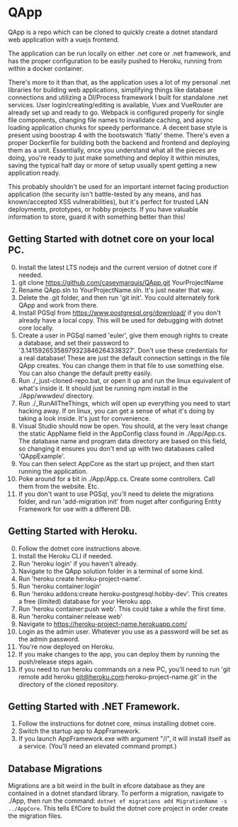 # QApp

QApp is a repo which can be cloned to quickly create a dotnet standard web application with a vuejs frontend.

The application can be run locally on either .net core or .net framework, and has the proper configuration to
be easily pushed to Heroku, running from within a docker container.

There's more to it than that, as the application uses a lot of my personal .net libraries for building web applications,
simplifying things like database connections and utilizing a DI/Process framework I built for standalone .net services.
User login/creating/editing is available, Vuex and VueRouter are already set up and ready to go. Webpack is configured properly
for single file components, changing file names to invalidate caching, and async loading application chunks for speedy performance.
A decent base style is present using boostrap 4 with the bootswatch 'flatly' theme. There's even a proper Dockerfile for building
both the backend and frontend and deploying them as a unit. Essentially, once you understand what all the pieces are doing,
you're ready to just make something and deploy it within minutes, saving the typical half day or more of setup usually spent
getting a new application ready.

This probably shouldn't be used for an important internet facing production application (the security isn't battle-tested by any means, and has known/accepted XSS vulnerabilities),
but it's perfect for trusted LAN deployments, prototypes, or hobby projects. If you have valuable information to store, guard it with something better
than this!

## Getting Started with dotnet core on your local PC.

0. Install the latest LTS nodejs and the current version of dotnet core if needed.
1. git clone https://github.com/caseymarquis/QApp.git YourProjectName
2. Rename QApp.sln to YourProjectName.sln. It's just neater that way.
3. Delete the .git folder, and then run 'git init'. You could alternately fork QApp and work from there.
3. Install PGSql from https://www.postgresql.org/download/ if you don't already have a local copy.
This will be used for debugging with dotnet core locally.
4. Create a user in PGSql named 'euler', give them enough rights to create a database, and set their password to '3.14159265358979323846264338327'.
Don't use these credentials for a real database! These are just the default connection settings in the file QApp creates. You can change them in that file
to use something else. You can also change the default pretty easily.
5. Run ./_just-cloned-repo.bat, or open it up and run the linux equivalent of what's inside it. It should just be running npm install in the ./App/wwwdev/ directory.
6. Run ./_RunAllTheThings, which will open up everything you need to start hacking away. If on linux, you can get a sense of what it's doing by taking a look inside. It's just for convenience.
7. Visual Studio should now be open. You should, at the very least change the static
AppName field in the AppConfig class found in ./App/App.cs. The database name and program data directory are based on this field, so changing it ensures you don't
end up with two databases called 'QAppExample'.
7. You can then select AppCore as the start up project, and then start running the application.
8. Poke around for a bit in ./App/App.cs. Create some controllers. Call them from the website. Etc.
9. If you don't want to use PGSql, you'll need to delete the migrations folder, and run 'add-migration init' from nuget after configuring Entity Framework for use with a different DB.

## Getting Started with Heroku.

0. Follow the dotnet core instructions above.
0. Install the Heroku CLI if needed.
1. Run 'heroku login' if you haven't already.
2. Navigate to the QApp solution folder in a terminal of some kind.
3. Run 'heroku create heroku-project-name'.
3. Run 'heroku container:login'
3. Run 'heroku addons:create heroku-postgresql:hobby-dev'. This creates a free (limited) database for your Heroku app.
4. Run 'heroku container:push web'. This could take a while the first time.
5. Run 'heroku container:release web'
6. Navigate to https://heroku-project-name.herokuapp.com/
7. Login as the admin user. Whatever you use as a password will be set as the admin password.
8. You're now deployed on Heroku.
9. If you make changes to the app, you can deploy them by running the push/release steps again.
10. If you need to run heroku commands on a new PC, you'll need to run 'git remote add heroku git@heroku.com:heroku-project-name.git' in the directory of the cloned repository.

## Getting Started with .NET Framework.

1. Follow the instructions for dotnet core, minus installing dotnet core.
2. Switch the startup app to AppFramework.
3. If you launch AppFramework.exe with argument "/i", it will install itself as a service. (You'll need an elevated command prompt.)

## Database Migrations

Migrations are a bit weird in the built in efcore database as they are contained in a dotnet standard library. To perform a migration, navigate to ./App, then run the command: `dotnet ef migrations add MigrationName -s ../AppCore`. This tells EfCore to build the dotnet core project in order create the migration files.
